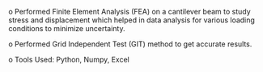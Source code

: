 o	 Performed Finite Element Analysis (FEA) on a cantilever beam to study stress and displacement which helped in data analysis for various loading conditions to minimize uncertainty.

o	Performed Grid Independent Test (GIT) method to get accurate results.

o	Tools Used: Python, Numpy, Excel

